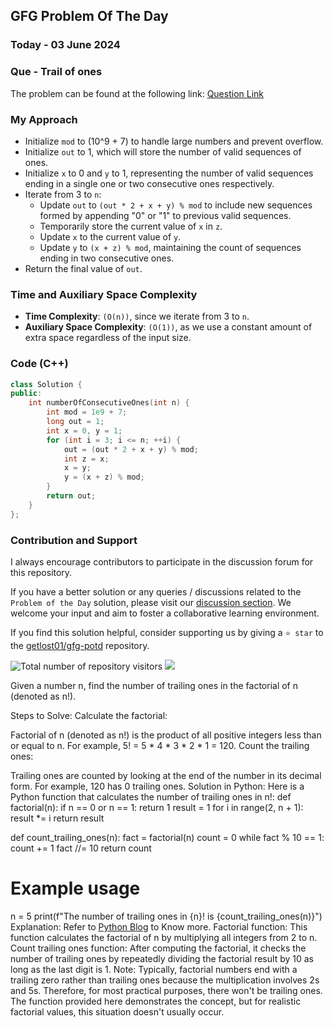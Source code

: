 ## GFG Problem Of The Day

### Today - 03 June 2024
### Que - Trail of ones
The problem can be found at the following link: [Question Link](https://www.geeksforgeeks.org/problems/trail-of-ones3242/1)

### My Approach
- Initialize `mod` to (10^9 + 7) to handle large numbers and prevent overflow.
- Initialize `out` to 1, which will store the number of valid sequences of ones.
- Initialize `x` to 0 and `y` to 1, representing the number of valid sequences ending in a single one or two consecutive ones respectively.
- Iterate from 3 to `n`:
  - Update `out` to `(out * 2 + x + y) % mod` to include new sequences formed by appending "0" or "1" to previous valid sequences.
  - Temporarily store the current value of `x` in `z`.
  - Update `x` to the current value of `y`.
  - Update `y` to `(x + z) % mod`, maintaining the count of sequences ending in two consecutive ones.
- Return the final value of `out`.

### Time and Auxiliary Space Complexity

- **Time Complexity**: `(O(n))`, since we iterate from 3 to `n`.
- **Auxiliary Space Complexity**: `(O(1))`, as we use a constant amount of extra space regardless of the input size.

### Code (C++)
```cpp
class Solution {
public:
    int numberOfConsecutiveOnes(int n) {
        int mod = 1e9 + 7;
        long out = 1;
        int x = 0, y = 1;
        for (int i = 3; i <= n; ++i) {
            out = (out * 2 + x + y) % mod;
            int z = x;
            x = y;
            y = (x + z) % mod;
        }
        return out;
    }
};
```

### Contribution and Support




I always encourage contributors to participate in the discussion forum for this repository.

If you have a better solution or any queries / discussions related to the `Problem of the Day` solution, please visit our [discussion section](https://github.com/getlost01/gfg-potd/discussions). We welcome your input and aim to foster a collaborative learning environment.

If you find this solution helpful, consider supporting us by giving a `⭐ star` to the [getlost01/gfg-potd](https://github.com/getlost01/gfg-potd) repository.

![Total number of repository visitors](https://komarev.com/ghpvc/?username=gl01potdgfg&color=blue&&label=Visitors)
![](https://hit.yhype.me/github/profile?user_id=79409258)



Given a number n, find the number of trailing ones in the factorial of n (denoted as n!).

Steps to Solve:
Calculate the factorial:

Factorial of n (denoted as n!) is the product of all positive integers less than or equal to n.
For example, 5! = 5 * 4 * 3 * 2 * 1 = 120.
Count the trailing ones:

Trailing ones are counted by looking at the end of the number in its decimal form.
For example, 120 has 0 trailing ones.
Solution in Python:
Here is a Python function that calculates the number of trailing ones in n!:
def factorial(n):
    if n == 0 or n == 1:
        return 1
    result = 1
    for i in range(2, n + 1):
        result *= i
    return result

def count_trailing_ones(n):
    fact = factorial(n)
    count = 0
    while fact % 10 == 1:
        count += 1
        fact //= 10
    return count

# Example usage
n = 5
print(f"The number of trailing ones in {n}! is {count_trailing_ones(n)}")
Explanation:
Refer to <a href="https://www.google.gl/url?sa=t&url=https://www.h2kinfosys.com/blog/python-tutorials/">Python Blog</a> to Know more.
Factorial function:
This function calculates the factorial of n by multiplying all integers from 2 to n.
Count trailing ones function:
After computing the factorial, it checks the number of trailing ones by repeatedly dividing the factorial result by 10 as long as the last digit is 1.
Note:
Typically, factorial numbers end with a trailing zero rather than trailing ones because the multiplication involves 2s and 5s. Therefore, for most practical purposes, there won't be trailing ones.
The function provided here demonstrates the concept, but for realistic factorial values, this situation doesn't usually occur.

